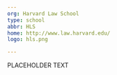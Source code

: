 ```yaml
---
org: Harvard Law School
type: school
abbr: HLS
home: http://www.law.harvard.edu/
logo: hls.png

---
```


PLACEHOLDER TEXT
